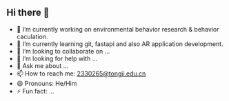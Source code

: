 ## Hi there 👋

<!--
**Te-Li/TE-LI** is a ✨ _special_ ✨ repository because its `README.md` (this file) appears on your GitHub profile.

Here are some ideas to get you started:

- 🔭 I’m currently working on environmental behavior research & behavior caculation.
- 🌱 I’m currently learning git, fastapi and also AR application development.
- 👯 I’m looking to collaborate on ...
- 🤔 I’m looking for help with ...
- 💬 Ask me about ...
- 📫 How to reach me: 2330265@tongji.edu.cn
- 😄 Pronouns: ...
- ⚡ Fun fact: ...
-->

- 🔭 I’m currently working on environmental behavior research & behavior caculation.
- 🌱 I’m currently learning git, fastapi and also AR application development.
- 👯 I’m looking to collaborate on ...
- 🤔 I’m looking for help with ...
- 💬 Ask me about ...
- 📫 How to reach me: 2330265@tongji.edu.cn
- 😄 Pronouns: He/Him
- ⚡ Fun fact: ...
